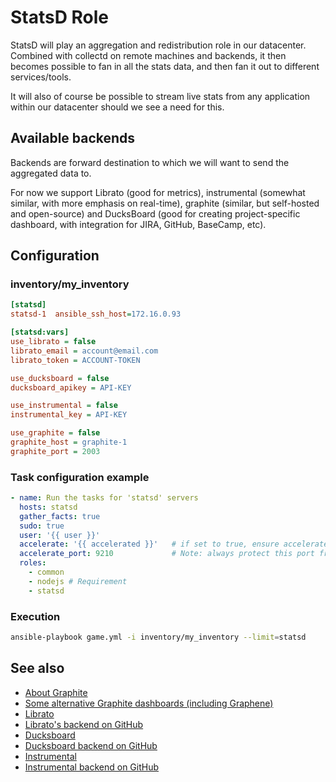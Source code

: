 StatsD Role
============

StatsD will play an aggregation and redistribution role
in our datacenter. Combined with collectd on remote machines
and backends, it then becomes possible to fan in all the stats
data, and then fan it out to different services/tools.

It will also of course be possible to stream live stats from
any application within our datacenter should we see a need for
this.

Available backends
--------------------

Backends are forward destination to which
we will want to send the aggregated data to.

For now we support Librato (good for metrics),
instrumental (somewhat similar, with more emphasis on
real-time), graphite (similar, but self-hosted and open-source)
and DucksBoard (good for creating project-specific dashboard,
with integration for JIRA, GitHub, BaseCamp, etc).

Configuration
--------------

### inventory/my_inventory

```ini
[statsd]
statsd-1  ansible_ssh_host=172.16.0.93

[statsd:vars]
use_librato = false
librato_email = account@email.com
librato_token = ACCOUNT-TOKEN

use_ducksboard = false
ducksboard_apikey = API-KEY

use_instrumental = false
instrumental_key = API-KEY

use_graphite = false
graphite_host = graphite-1
graphite_port = 2003
```

### Task configuration example

```yaml
- name: Run the tasks for 'statsd' servers
  hosts: statsd
  gather_facts: true
  sudo: true
  user: '{{ user }}'
  accelerate: '{{ accelerated }}'   # if set to true, ensure accelerate_port is firewalled
  accelerate_port: 9210             # Note: always protect this port from outsiders
  roles:
    - common
    - nodejs # Requirement
    - statsd
```

### Execution

```bash
ansible-playbook game.yml -i inventory/my_inventory --limit=statsd
```

See also
---------

* [About Graphite](http://graphite.wikidot.com/start)
* [Some alternative Graphite dashboards (including Graphene)](http://dashboarddude.com/blog/2013/01/23/dashboards-for-graphite/)
* [Librato](https://metrics.librato.com)
* [Librato's backend on GitHub](https://github.com/librato/statsd-librato-backend)
* [Ducksboard](https://ducksboard.com/)
* [Ducksboard backend on GitHub](https://github.com/mcuadros/statsd-ducksboard-backend)
* [Instrumental](https://instrumentalapp.com/)
* [Instrumental backend on GitHub](https://github.com/collectiveidea/statsd-instrumental-backend)
